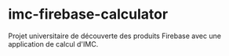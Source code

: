 # imc-firebase-calculator
Projet universitaire de découverte des produits Firebase avec une application de calcul d'IMC.
